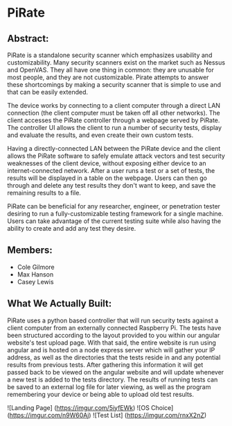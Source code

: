 # PiRate

## Abstract:
PiRate is a standalone security scanner which emphasizes usability and customizability. Many security scanners exist on the market such as Nessus and OpenVAS. They all have
one thing in common: they are unusable for most people, and they are not customizable. Pirate attempts to answer these shortcomings by making a security scanner that is
simple to use and that can be easily extended.

The device works by connecting to a client computer through a direct LAN connection (the client computer must be taken off all other networks). The client accesses the PiRate controller through a webpage served by PiRate. The controller UI allows the client to run a number of security tests, display and evaluate the results, and even create their own custom tests.

Having a directly-connected LAN between the PiRate device and the client allows the PiRate software to safely emulate attack vectors and test security weaknesses of the client device, without exposing either device to an internet-connected network. After a user runs a test or a set of tests, the results will be displayed in a table on the webpage. Users can then go through and delete any test results they don't want to keep, and save the remaining results to a file. 

PiRate can be beneficial for any researcher, engineer, or penetration tester desiring to run a fully-customizable testing framework for a single machine. Users can take advantage of the current testing suite while also having the ability to create and add any test they desire.

## Members:
 - Cole Gilmore
 - Max Hanson
 - Casey Lewis

## What We Actually Built:
PiRate uses a python based controller that will run security tests against a client computer from an externally connected Raspberry Pi. The tests have been structured according to the layout provided to you within our angular website's test upload page. With that said, the entire website is run using angular and is hosted on a node express server which will gather your IP address, as well as the directories that the tests reside in and any potential results from previous tests. After gathering this information it will get passed back to be viewed on the angular website and will update whenever a new test is added to the tests directory. The results of running tests can be saved to an external log file for later viewing, as well as the program remembering your device or being able to upload old test results.

![Landing Page] (https://imgur.com/5iyfEWk)
![OS Choice] (https://imgur.com/n9W60Aj)
![Test List] (https://imgur.com/rnxX2nZ)
